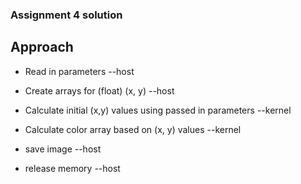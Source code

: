 ### Assignment 4 solution

## Approach

- Read in parameters --host

- Create arrays for (float) (x, y) --host

- Calculate initial (x,y) values using passed in parameters --kernel

- Calculate color array based on (x, y) values --kernel

- save image --host

- release memory --host